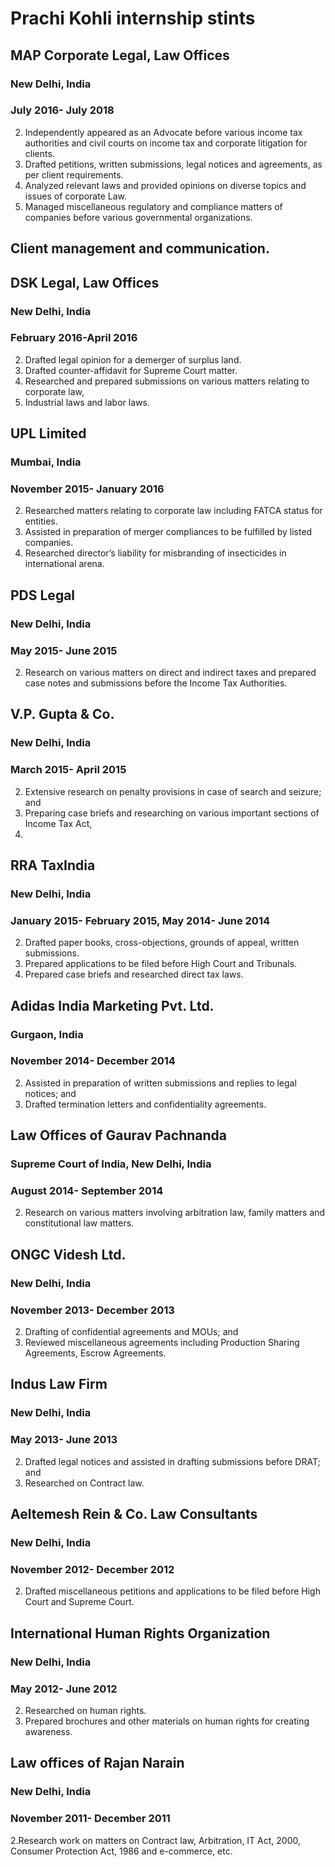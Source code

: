 # Prachi Kohli internship stints

## MAP Corporate Legal, Law Offices
### New Delhi, India
### July 2016- July 2018
2. Independently appeared as an Advocate before various income tax authorities and civil
courts on income tax and corporate litigation for clients.
2. Drafted petitions, written submissions, legal notices and agreements, as per client
requirements.
2. Analyzed relevant laws and provided opinions on diverse topics and issues of corporate
Law.
2. Managed miscellaneous regulatory and compliance matters of companies before various
governmental organizations.

## Client management and communication.
## DSK Legal, Law Offices
### New Delhi, India
### February 2016-April 2016
2. Drafted legal opinion for a demerger of surplus land.
2. Drafted counter-affidavit for Supreme Court matter.
2. Researched and prepared submissions on various matters relating to corporate law,
2. Industrial laws and labor laws.

## UPL Limited
### Mumbai, India
### November 2015- January 2016
2. Researched matters relating to corporate law including FATCA status for entities.
2. Assisted in preparation of merger compliances to be fulfilled by listed companies.
2. Researched director’s liability for misbranding of insecticides in international arena.

## PDS Legal
### New Delhi, India
### May 2015- June 2015
2. Research on various matters on direct and indirect taxes and prepared case notes and
submissions before the Income Tax Authorities.

## V.P. Gupta &amp; Co.
### New Delhi, India
### March 2015- April 2015
2. Extensive research on penalty provisions in case of search and seizure; and
2. Preparing case briefs and researching on various important sections of Income Tax Act,
1961.

## RRA TaxIndia
### New Delhi, India
### January 2015- February 2015, May 2014- June 2014
2. Drafted paper books, cross-objections, grounds of appeal, written submissions.
2. Prepared applications to be filed before High Court and Tribunals.
2. Prepared case briefs and researched direct tax laws.

## Adidas India Marketing Pvt. Ltd.
### Gurgaon, India
### November 2014- December 2014
2. Assisted in preparation of written submissions and replies to legal notices; and
2. Drafted termination letters and confidentiality agreements.

## Law Offices of Gaurav Pachnanda
### Supreme Court of India, New Delhi, India
### August 2014- September 2014
2. Research on various matters involving arbitration law, family matters and constitutional
law matters.

## ONGC Videsh Ltd.
### New Delhi, India
### November 2013- December 2013
2. Drafting of confidential agreements and MOUs; and
2. Reviewed miscellaneous agreements including Production Sharing Agreements, Escrow
Agreements.

## Indus Law Firm
### New Delhi, India
### May 2013- June 2013
2. Drafted legal notices and assisted in drafting submissions before DRAT; and
2. Researched on Contract law.

## Aeltemesh Rein & Co. Law Consultants
### New Delhi, India
### November 2012- December 2012
2. Drafted miscellaneous petitions and applications to be filed before High Court and
Supreme Court.

## International Human Rights Organization
### New Delhi, India
### May 2012- June 2012
2. Researched on human rights.
2. Prepared brochures and other materials on human rights for creating awareness.

## Law offices of Rajan Narain
### New Delhi, India
### November 2011- December 2011
2.Research work on matters on Contract law, Arbitration, IT Act, 2000, Consumer
Protection Act, 1986 and e-commerce, etc.
